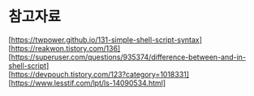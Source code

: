 # 참고자료
[https://twpower.github.io/131-simple-shell-script-syntax]  
[https://reakwon.tistory.com/136]  
[https://superuser.com/questions/935374/difference-between-and-in-shell-script]  
[https://devpouch.tistory.com/123?category=1018331]  
[https://www.lesstif.com/lpt/ls-14090534.html]  

